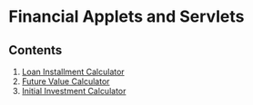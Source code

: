 # Financial Applets and Servlets

## Contents
1. [Loan Installment Calculator](LoanCalculator)
2. [Future Value Calculator](FutureValue)
3. [Initial Investment Calculator](InitialInvestment)
